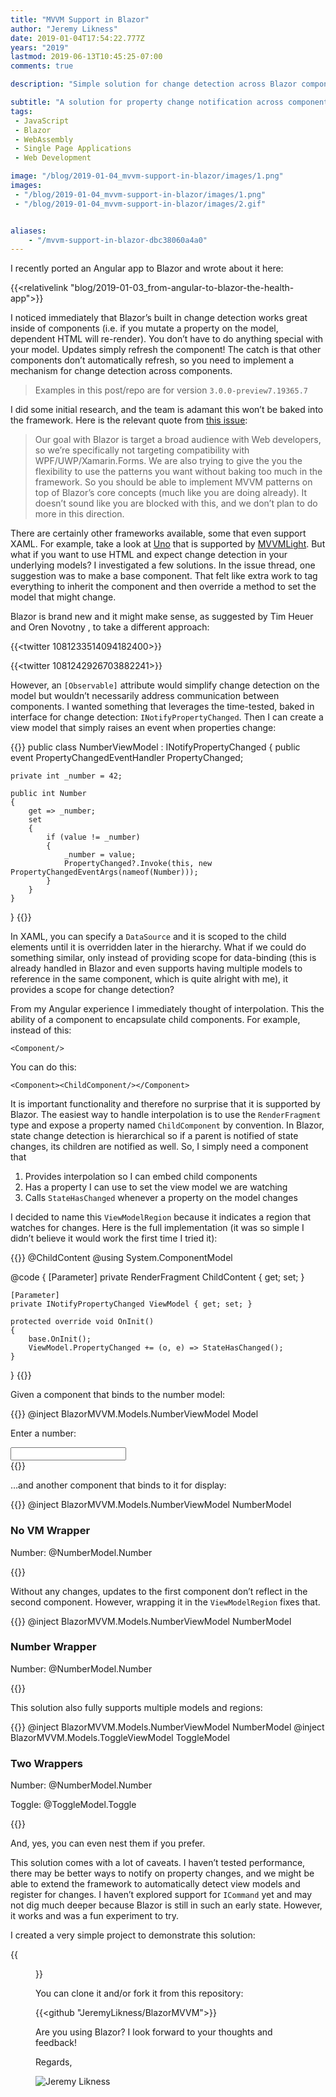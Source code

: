 ```yaml
---
title: "MVVM Support in Blazor"
author: "Jeremy Likness"
date: 2019-01-04T17:54:22.777Z
years: "2019"
lastmod: 2019-06-13T10:45:25-07:00
comments: true

description: "Simple solution for change detection across Blazor components by supporting the MVVM pattern and INotifiyPropertyChanged."

subtitle: "A solution for property change notification across components"
tags:
 - JavaScript 
 - Blazor 
 - WebAssembly 
 - Single Page Applications 
 - Web Development 

image: "/blog/2019-01-04_mvvm-support-in-blazor/images/1.png" 
images:
 - "/blog/2019-01-04_mvvm-support-in-blazor/images/1.png" 
 - "/blog/2019-01-04_mvvm-support-in-blazor/images/2.gif" 


aliases:
    - "/mvvm-support-in-blazor-dbc38060a4a0"
---
```


I recently ported an Angular app to Blazor and wrote about it here:

{{<relativelink "blog/2019-01-03_from-angular-to-blazor-the-health-app">}}

I noticed immediately that Blazor’s built in change detection works great inside of components (i.e. if you mutate a property on the model, dependent HTML will re-render). You don’t have to do anything special with your model. Updates simply refresh the component! The catch is that other components don’t automatically refresh, so you need to implement a mechanism for change detection across components.

> Examples in this post/repo are for version `3.0.0-preview7.19365.7`

I did some initial research, and the team is adamant this won’t be baked into the framework. Here is the relevant quote from [this issue](https://github.com/aspnet/Blazor/issues/374):

> Our goal with Blazor is target a broad audience with Web developers, so we’re specifically not targeting compatibility with WPF/UWP/Xamarin.Forms. We are also trying to give the you the flexibility to use the patterns you want without baking too much in the framework. So you should be able to implement MVVM patterns on top of Blazor’s core concepts (much like you are doing already). It doesn’t sound like you are blocked with this, and we don’t plan to do more in this direction.

There are certainly other frameworks available, some that even support XAML. For example, take a look at [Uno](https://platform.uno/) that is supported by [MVVMLight](http://www.mvvmlight.net/). But what if you want to use HTML and expect change detection in your underlying models? I investigated a few solutions. In the issue thread, one suggestion was to make a base component. That felt like extra work to tag everything to inherit the component and then override a method to set the model that might change.

Blazor is brand new and it might make sense, as suggested by Tim Heuer and Oren Novotny , to take a different approach:

{{<twitter 1081233514094182400>}}

{{<twitter 1081242926703882241>}}

However, an `[Observable]` attribute would simplify change detection on the model but wouldn’t necessarily address communication between components. I wanted something that leverages the time-tested, baked in interface for change detection: `INotifyPropertyChanged`. Then I can create a view model that simply raises an event when properties change:

{{<highlight CSharp>}}
public class NumberViewModel : INotifyPropertyChanged
{
    public event PropertyChangedEventHandler PropertyChanged;

    private int _number = 42;

    public int Number
    {
        get => _number;
        set
        {
            if (value != _number)
            {
                _number = value;
                PropertyChanged?.Invoke(this, new PropertyChangedEventArgs(nameof(Number)));
            }
        }
    }
}
{{</highlight>}}

In XAML, you can specify a `DataSource` and it is scoped to the child elements until it is overridden later in the hierarchy. What if we could do something similar, only instead of providing scope for data-binding (this is already handled in Blazor and even supports having multiple models to reference in the same component, which is quite alright with me), it provides a scope for change detection?

From my Angular experience I immediately thought of interpolation. This the ability of a component to encapsulate child components. For example, instead of this:

`<Component/>`

You can do this:

`<Component><ChildComponent/></Component>`

It is important functionality and therefore no surprise that it is supported by Blazor. The easiest way to handle interpolation is to use the `RenderFragment` type and expose a property named `ChildComponent` by convention. In Blazor, state change detection is hierarchical so if a parent is notified of state changes, its children are notified as well. So, I simply need a component that

1. Provides interpolation so I can embed child components
2. Has a property I can use to set the view model we are watching
3. Calls `StateHasChanged` whenever a property on the model changes

I decided to name this `ViewModelRegion` because it indicates a region that watches for changes. Here is the full implementation (it was so simple I didn’t believe it would work the first time I tried it):

{{<highlight CSharp>}}
@ChildContent
@using System.ComponentModel

@code {
    [Parameter]
    private RenderFragment ChildContent { get; set; }

    [Parameter]
    private INotifyPropertyChanged ViewModel { get; set; }

    protected override void OnInit()
    {
        base.OnInit();
        ViewModel.PropertyChanged += (o, e) => StateHasChanged();
    }
}
{{</highlight>}}

Given a component that binds to the number model:

{{<highlight HTML>}}
@inject BlazorMVVM.Models.NumberViewModel Model

<div>
    <p>Enter a number:</p>
    <input type="number" @bind="Model.Number"/>
</div>
{{</highlight>}}

…and another component that binds to it for display:

{{<highlight HTML>}}
@inject BlazorMVVM.Models.NumberViewModel NumberModel

<div>
    <h3>No VM Wrapper</h3>
    <p>Number: @NumberModel.Number</p>
</div>
{{</highlight>}}

Without any changes, updates to the first component don’t reflect in the second component. However, wrapping it in the `ViewModelRegion` fixes that.

{{<highlight HTML>}}
@inject BlazorMVVM.Models.NumberViewModel NumberModel

<div>
    <h3>Number Wrapper</h3>
    <ViewModelRegion ViewModel="@NumberModel">
        <p>Number: @NumberModel.Number</p>
    </ViewModelRegion>
</div>
{{</highlight>}}

This solution also fully supports multiple models and regions:

{{<highlight HTML>}}
@inject BlazorMVVM.Models.NumberViewModel NumberModel
@inject BlazorMVVM.Models.ToggleViewModel ToggleModel 

<div>
    <h3>Two Wrappers</h3>
    <ViewModelRegion ViewModel="@NumberModel">
        <p>Number: @NumberModel.Number</p>
    </ViewModelRegion>
    <ViewModelRegion ViewModel="@ToggleModel">
        <p>Toggle: @ToggleModel.Toggle</p>
    </ViewModelRegion>
</div>
{{</highlight>}}

And, yes, you can even nest them if you prefer.

This solution comes with a lot of caveats. I haven’t tested performance, there may be better ways to notify on property changes, and we might be able to extend the framework to automatically detect view models and register for changes. I haven’t explored support for `ICommand` yet and may not dig much deeper because Blazor is still in such an early state. However, it works and was a fun experiment to try.

I created a very simple project to demonstrate this solution:

{{<figure src="/blog/2019-01-04_mvvm-support-in-blazor/images/1.png" caption="Blazor MVVM App" alt="Screenshot of MVVM App">}}

You can clone it and/or fork it from this repository:

{{<github "JeremyLikness/BlazorMVVM">}}

Are you using Blazor? I look forward to your thoughts and feedback!

Regards,

![Jeremy Likness](/blog/2019-01-04_mvvm-support-in-blazor/images/2.gif)